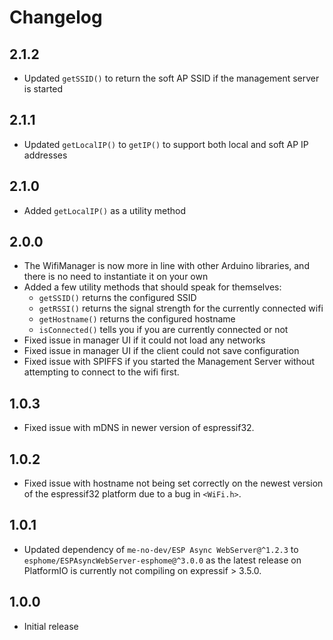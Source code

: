 # Changelog

## 2.1.2

- Updated `getSSID()` to return the soft AP SSID if the management server is started

## 2.1.1

- Updated `getLocalIP()` to `getIP()` to support both local and soft AP IP addresses

## 2.1.0

- Added `getLocalIP()` as a utility method

## 2.0.0

- The WifiManager is now more in line with other Arduino libraries, and there is no need to instantiate it on your own
- Added a few utility methods that should speak for themselves:
  - `getSSID()` returns the configured SSID
  - `getRSSI()` returns the signal strength for the currently connected wifi
  - `getHostname()` returns the configured hostname
  - `isConnected()` tells you if you are currently connected or not
- Fixed issue in manager UI if it could not load any networks
- Fixed issue in manager UI if the client could not save configuration
- Fixed issue with SPIFFS if you started the Management Server without attempting to connect to the wifi first.

## 1.0.3

- Fixed issue with mDNS in newer version of espressif32.

## 1.0.2

- Fixed issue with hostname not being set correctly on the newest version of the espressif32 platform due to a bug in `<WiFi.h>`.

## 1.0.1

- Updated dependency of `me-no-dev/ESP Async WebServer@^1.2.3` to `esphome/ESPAsyncWebServer-esphome@^3.0.0` as the latest release on PlatformIO is currently not compiling on expressif > 3.5.0.

## 1.0.0

- Initial release
